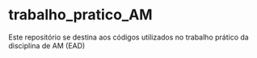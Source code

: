 # trabalho_pratico_AM
Este repositório se destina aos códigos utilizados no trabalho prático da disciplina de AM (EAD)
